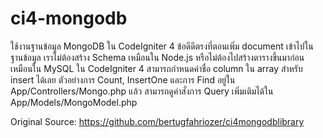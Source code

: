# ci4-mongodb
ใช้งานฐานข้อมูล MongoDB ใน CodeIgniter 4
ข้อดีดีตรงที่ตอนเพิ่ม document เข้าไปในฐานข้อมูล เราไม่ต้องสร้าง Schema เหมือนใน Node.js หรือไม่ต้องไปสร้างตารางขึ้นมาก่อนเหมือนใน MySQL ใน CodeIgniter 4 สามารถกำหนดค่าชื่อ column ใน array สำหรับ insert ได้เลย
ตัวอย่างการ Count, InsertOne และการ Find อยู่ใน  App/Controllers/Mongo.php แล้ว  สามารถดูคำสั่งการ Query เพิ่มเติมได้ใน App/Models/MongoModel.php 

Original Source: https://github.com/bertugfahriozer/ci4mongodblibrary
